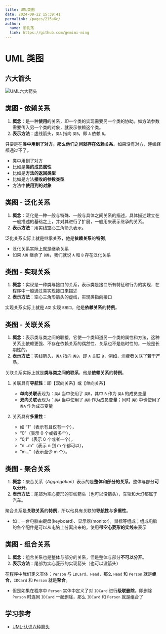 ```yaml
---
title: UML类图
date: 2024-09-22 15:39:41
permalink: /pages/215a6c/
author: 
  name: 泪伤荡
  link: https://github.com/gemini-ming
---
```

# UML 类图

## 六大箭头

![UML六大箭头](https://cmty256.github.io/picx-images-hosting/basics/UML六大箭头.7sn6cwe709.webp)



## 类图 - 依赖关系

1. **概念**：是一种**使用**的关系，即一个类的实现需要另一个类的协助。如方法参数需要传入另一个类的对象，就表示依赖这个类。
2. **表示方法**：虚线箭头，`类A` 指向 `类B`，即 `A` 依赖 `B`。



只要是在**类中用到了对方，那么他们之间就存在依赖关系**。如果没有对方，连编绎都通过不了。

- 类中用到了对方
- 比如是**类的成员属性**
- 比如是**方法的返回类型**
- 比如是方法**接收的参数类型**
- 方法中**使用到的对象**



## 类图 - 泛化关系

1. **概念**：泛化是一种一般与特殊、一般与具体之间关系的描述，具体描述建立在一般描述的基础之上，并对其进行了扩展，一般用来表示继承的关系。
2. **表示方法**：用实线空心三角箭头表示。



泛化关系实际上就是继承关系，他是**依赖关系**的**特例**。

- 泛化关系实际上就是继承关系
- 如果 `A类` 继承了 `B类`，我们就说 `A` 和 `B` 存在泛化关系



## 类图 - 实现关系

1. **概念**：实现是一种类与接口的关系，表示类是接口所有特征和行为的实现，在程序中一般通过类实现接口来描述
2. **表示方法**：空心三角形箭头的虚线，实现类指向接口



实现关系实际上就是 `A类` 实现 `B接口`，他是**依赖关系**的**特例**。



## 类图 - 关联关系

1. **概念**：表示类与类之间的联接，它使一个类知道另一个类的属性和方法，这种关系比依赖更强、不存在依赖关系的偶然性、关系也不是临时性的，一般是长期性的。
2. **表示方法**：实线箭头，`类A` 指向 `类B`，即 `A` 关联 `B`，例如，消费者关联了若干产品。



关联关系实际上就是**类与类之间的联系**，他是**依赖关系**的**特例**。

1. 关联具有**导航性**：即【双向关系】或【单向关系】
   - **单向关联**表现为：`类A` 当中使用了 `类B`，其中 `B` 作为 `类A` 的成员变量
   - **双向关联**表现为：`类A` 当中使用了 `类B` 作为成员变量；同时 `类B` 中也使用了 `类A` 作为成员变量

2. 关系具有**多重性**：
   - 如 “1”（表示有且仅有一个），
   - “0”（表示 0 个或者多个），
   - “0,1”（表示 0 个或者一个），
   - “n...m”（表示 n 到 m 个都可以），
   - “m..."（表示至少 m 个）。



## 类图 - 聚合关系

1. **概念**：聚合关系（*Aggregation*）表示的是**整体和部分的关系**，整体与部分**可以分开**。
2. **表示方法**：尾部为空心菱形的实线箭头（也可以没箭头），车轮和大灯都属于汽车。



聚合关系是**关联关系**的**特例**，所以他具有关联的**导航性**与**多重性**。

- 如：一台电脑由键盘(keyboard)、显示器(monitor)，鼠标等组成；组成电脑的各个配件是可以从电脑上分离出来的，使用**带空心菱形的实线**来表示



## 类图 - 组合关系

1. **概念**：组合关系也是整体与部分的关系，但是整体与部分**不可以分开**。
2. **表示方法**：尾部为实心菱形的实现箭头（也可以没箭头）



在程序中我们定义实体：`Person` 与 `IDCard`、`Head`，那么 `Head` 和 `Person` 就是**组合**，`IDCard` 和 `Person` 就是**聚合**。

- 但是如果在程序中 `Person` 实体中定义了对 `IDCard` 进行**级联删除**，即删除 `Person` 时连同 `IDCard` 一起删除，那么 `IDCard` 和 `Person` 就是组合了





## 学习参考

- [UML-认识六种箭头](https://blog.csdn.net/qq_25091281/article/details/123801862)